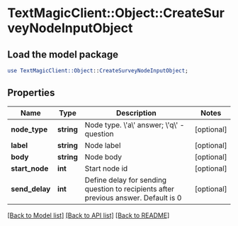 # TextMagicClient::Object::CreateSurveyNodeInputObject

## Load the model package
```perl
use TextMagicClient::Object::CreateSurveyNodeInputObject;
```

## Properties
Name | Type | Description | Notes
------------ | ------------- | ------------- | -------------
**node_type** | **string** | Node type. \\&#39;a\\&#39; answer; \\&#39;q\\&#39; - question | [optional] 
**label** | **string** | Node label | [optional] 
**body** | **string** | Node body | [optional] 
**start_node** | **int** | Start node id | [optional] 
**send_delay** | **int** | Define delay for sending question to recipients after previous answer. Default is 0 | [optional] 

[[Back to Model list]](../README.md#documentation-for-models) [[Back to API list]](../README.md#documentation-for-api-endpoints) [[Back to README]](../README.md)


